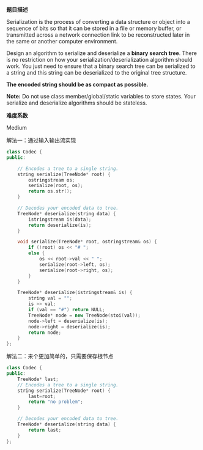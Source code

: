  **题目描述**   

Serialization is the process of converting a data structure or object into a sequence of bits so that it can be stored in a file or memory buffer, or transmitted across a network connection link to be reconstructed later in the same or another computer environment.

Design an algorithm to serialize and deserialize a **binary search tree**. There is no restriction on how your serialization/deserialization algorithm should work. You just need to ensure that a binary search tree can be serialized to a string and this string can be deserialized to the original tree structure.

**The encoded string should be as compact as possible.**

**Note:** Do not use class member/global/static variables to store states. Your serialize and deserialize algorithms should be stateless.

**难度系数**

Medium

解法一：通过输入输出流实现

```c++
class Codec {
public:

    // Encodes a tree to a single string.
    string serialize(TreeNode* root) {
        ostringstream os;
        serialize(root, os);
        return os.str();
    }

    // Decodes your encoded data to tree.
    TreeNode* deserialize(string data) {
        istringstream is(data);
        return deserialize(is);
    }

    void serialize(TreeNode* root, ostringstream& os) {
        if (!root) os << "# ";
        else {
            os << root->val << " ";
            serialize(root->left, os);
            serialize(root->right, os);
        }
    }

    TreeNode* deserialize(istringstream& is) {
        string val = "";
        is >> val;
        if (val == "#") return NULL;
        TreeNode* node = new TreeNode(stoi(val));
        node->left = deserialize(is);
        node->right = deserialize(is);
        return node;
    }
};
```

解法二：来个更加简单的，只需要保存根节点

```c++
class Codec {
public:
    TreeNode* last;
    // Encodes a tree to a single string.
    string serialize(TreeNode* root) {
        last=root;
        return "no problem";
    }

    // Decodes your encoded data to tree.
    TreeNode* deserialize(string data) {
        return last;
    }
};
```

